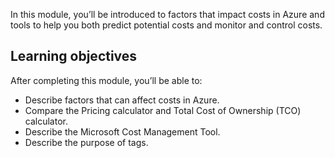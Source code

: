 In this module, you’ll be introduced to factors that impact costs in Azure and tools to help you both predict potential costs and monitor and control costs.

## Learning objectives

After completing this module, you’ll be able to:

 -  Describe factors that can affect costs in Azure.
 -  Compare the Pricing calculator and Total Cost of Ownership (TCO) calculator.
 -  Describe the Microsoft Cost Management Tool.
 -  Describe the purpose of tags.
